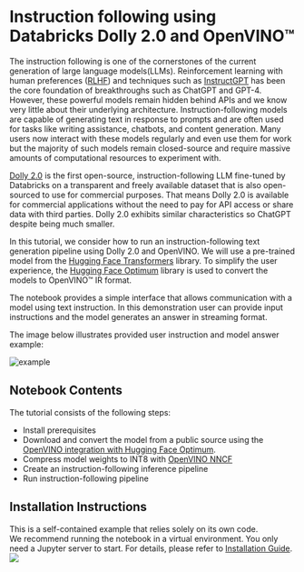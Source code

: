 # Instruction following using Databricks Dolly 2.0 and OpenVINO™

The instruction following is one of the cornerstones of the current generation of large language models(LLMs). Reinforcement learning with human preferences ([RLHF](https://arxiv.org/abs/1909.08593)) and techniques such as [InstructGPT](https://arxiv.org/abs/2203.02155) has been the core foundation of breakthroughs such as ChatGPT and GPT-4. However, these powerful models remain hidden behind APIs and we know very little about their underlying architecture. Instruction-following models are capable of generating text in response to prompts and are often used for tasks like writing assistance, chatbots, and content generation. Many users now interact with these models regularly and even use them for work but the majority of such models remain closed-source and require massive amounts of computational resources to experiment with.

[Dolly 2.0](https://www.databricks.com/blog/2023/04/12/dolly-first-open-commercially-viable-instruction-tuned-llm) is the first open-source, instruction-following LLM fine-tuned by Databricks on a transparent and freely available dataset that is also open-sourced to use for commercial purposes. That means Dolly 2.0 is available for commercial applications without the need to pay for API access or share data with third parties. Dolly 2.0 exhibits similar characteristics so ChatGPT despite being much smaller.

In this tutorial, we consider how to run an instruction-following text generation pipeline using Dolly 2.0 and OpenVINO. We will use a pre-trained model from the [Hugging Face Transformers](https://huggingface.co/docs/transformers/index) library. To simplify the user experience, the [Hugging Face Optimum](https://huggingface.co/docs/optimum) library is used to convert the models to OpenVINO™ IR format.

The notebook provides a simple interface that allows communication with a model using text instruction. In this demonstration user can provide input instructions and the model generates an answer in streaming format.

The image below illustrates provided user instruction and model answer example:

![example](https://user-images.githubusercontent.com/29454499/237291423-022f07d2-966b-4be2-9a1c-98f1cf0691c2.png)


## Notebook Contents

The tutorial consists of the following steps:

- Install prerequisites
- Download and convert the model from a public source using the [OpenVINO integration with Hugging Face Optimum](https://huggingface.co/blog/openvino).
- Compress model weights to INT8 with [OpenVINO NNCF](https://github.com/openvinotoolkit/nncf)
- Create an instruction-following inference pipeline
- Run instruction-following pipeline

## Installation Instructions

This is a self-contained example that relies solely on its own code.</br>
We recommend running the notebook in a virtual environment. You only need a Jupyter server to start.
For details, please refer to [Installation Guide](../../README.md).
<img referrerpolicy="no-referrer-when-downgrade" src="https://static.scarf.sh/a.png?x-pxid=5b5a4db0-7875-4bfb-bdbd-01698b5b1a77&file=notebooks/dolly-2-instruction-following/README.md" />
